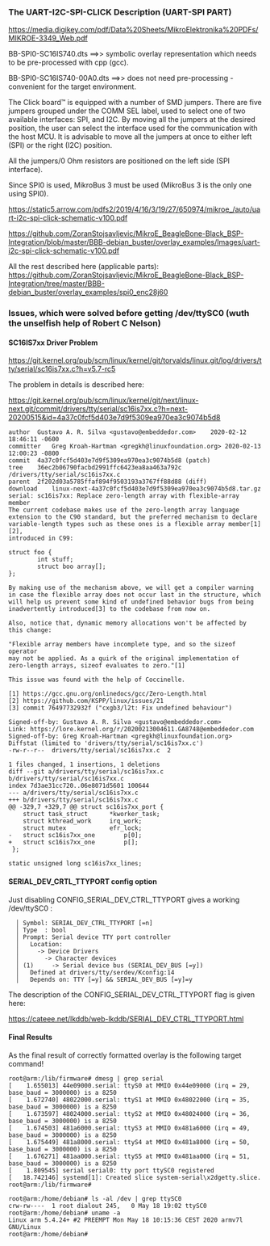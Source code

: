 ### The UART-I2C-SPI-CLICK Description (UART-SPI PART)

https://media.digikey.com/pdf/Data%20Sheets/MikroElektronika%20PDFs/MIKROE-3349_Web.pdf

BB-SPI0-SC16IS740.dts ==>> symbolic overlay representation which needs to be pre-processed
with cpp (gcc).

BB-SPI0-SC16IS740-00A0.dts ==>> does not need pre-processing - convenient for the target
environment.

The Click board™ is equipped with a number of SMD jumpers. There are five jumpers grouped
under the COMM SEL label, used to select one of two available interfaces: SPI, and I2C. By
moving all the jumpers at the desired position, the user can select the interface used for
the communication with the host MCU. It is advisable to move all the jumpers at once to
either left (SPI) or the right (I2C) position.

All the jumpers/0 Ohm resistors are positioned on the left side (SPI interface).

Since SPI0 is used, MikroBus 3 must be used (MikroBus 3 is the only one using SPI0).

https://static5.arrow.com/pdfs2/2019/4/16/3/19/27/650974/mikroe_/auto/uart-i2c-spi-click-schematic-v100.pdf

https://github.com/ZoranStojsavljevic/MikroE_BeagleBone-Black_BSP-Integration/blob/master/BBB-debian_buster/overlay_examples/Images/uart-i2c-spi-click-schematic-v100.pdf

All the rest described here (applicable parts):
https://github.com/ZoranStojsavljevic/MikroE_BeagleBone-Black_BSP-Integration/tree/master/BBB-debian_buster/overlay_examples/spi0_enc28j60

### Issues, which were solved before getting /dev/ttySC0 (wuth the unselfish help of Robert C Nelson)

#### SC16IS7xx Driver Problem
https://git.kernel.org/pub/scm/linux/kernel/git/torvalds/linux.git/log/drivers/tty/serial/sc16is7xx.c?h=v5.7-rc5

The problem in details is described here:

https://git.kernel.org/pub/scm/linux/kernel/git/next/linux-next.git/commit/drivers/tty/serial/sc16is7xx.c?h=next-20200515&id=4a37c0fcf5d403e7d9f5309ea970ea3c9074b5d8

```
author	Gustavo A. R. Silva <gustavo@embeddedor.com>	2020-02-12 18:46:11 -0600
committer	Greg Kroah-Hartman <gregkh@linuxfoundation.org>	2020-02-13 12:00:23 -0800
commit	4a37c0fcf5d403e7d9f5309ea970ea3c9074b5d8 (patch)
tree	36ec2b06790facbd2991ffc6423ea8aa463a792c /drivers/tty/serial/sc16is7xx.c
parent	2f202d03a5785ffaf894f9503193a3767ff88d88 (diff)
download	linux-next-4a37c0fcf5d403e7d9f5309ea970ea3c9074b5d8.tar.gz
serial: sc16is7xx: Replace zero-length array with flexible-array member
The current codebase makes use of the zero-length array language
extension to the C90 standard, but the preferred mechanism to declare
variable-length types such as these ones is a flexible array member[1][2],
introduced in C99:

struct foo {
        int stuff;
        struct boo array[];
};

By making use of the mechanism above, we will get a compiler warning
in case the flexible array does not occur last in the structure, which
will help us prevent some kind of undefined behavior bugs from being
inadvertently introduced[3] to the codebase from now on.

Also, notice that, dynamic memory allocations won't be affected by
this change:

"Flexible array members have incomplete type, and so the sizeof operator
may not be applied. As a quirk of the original implementation of
zero-length arrays, sizeof evaluates to zero."[1]

This issue was found with the help of Coccinelle.

[1] https://gcc.gnu.org/onlinedocs/gcc/Zero-Length.html
[2] https://github.com/KSPP/linux/issues/21
[3] commit 76497732932f ("cxgb3/l2t: Fix undefined behaviour")

Signed-off-by: Gustavo A. R. Silva <gustavo@embeddedor.com>
Link: https://lore.kernel.org/r/20200213004611.GA8748@embeddedor.com
Signed-off-by: Greg Kroah-Hartman <gregkh@linuxfoundation.org>
Diffstat (limited to 'drivers/tty/serial/sc16is7xx.c')
-rw-r--r--	drivers/tty/serial/sc16is7xx.c	2

1 files changed, 1 insertions, 1 deletions
diff --git a/drivers/tty/serial/sc16is7xx.c b/drivers/tty/serial/sc16is7xx.c
index 7d3ae31cc720..06e8071d5601 100644
--- a/drivers/tty/serial/sc16is7xx.c
+++ b/drivers/tty/serial/sc16is7xx.c
@@ -329,7 +329,7 @@ struct sc16is7xx_port {
	struct task_struct		*kworker_task;
	struct kthread_work		irq_work;
	struct mutex			efr_lock;
-	struct sc16is7xx_one		p[0];
+	struct sc16is7xx_one		p[];
 };

static unsigned long sc16is7xx_lines;
```
#### SERIAL_DEV_CRTL_TTYPORT config option

Just disabling CONFIG_SERIAL_DEV_CTRL_TTYPORT gives a working /dev/ttySC0 :

	  │ Symbol: SERIAL_DEV_CTRL_TTYPORT [=n]
	  │ Type  : bool
	  │ Prompt: Serial device TTY port controller
	  │   Location:
	  │     -> Device Drivers
	  │       -> Character devices
	  │ (1)     -> Serial device bus (SERIAL_DEV_BUS [=y])
	  │   Defined at drivers/tty/serdev/Kconfig:14
	  │   Depends on: TTY [=y] && SERIAL_DEV_BUS [=y]=y

The description of the CONFIG_SERIAL_DEV_CTRL_TTYPORT flag is given here:

https://cateee.net/lkddb/web-lkddb/SERIAL_DEV_CTRL_TTYPORT.html

#### Final Results

As the final result of correctly formatted overlay is the following target command!

	root@arm:/lib/firmware# dmesg | grep serial
	[    1.655013] 44e09000.serial: ttyS0 at MMIO 0x44e09000 (irq = 29, base_baud = 3000000) is a 8250
	[    1.672740] 48022000.serial: ttyS1 at MMIO 0x48022000 (irq = 35, base_baud = 3000000) is a 8250
	[    1.673597] 48024000.serial: ttyS2 at MMIO 0x48024000 (irq = 36, base_baud = 3000000) is a 8250
	[    1.674503] 481a6000.serial: ttyS3 at MMIO 0x481a6000 (irq = 49, base_baud = 3000000) is a 8250
	[    1.675449] 481a8000.serial: ttyS4 at MMIO 0x481a8000 (irq = 50, base_baud = 3000000) is a 8250
	[    1.676271] 481aa000.serial: ttyS5 at MMIO 0x481aa000 (irq = 51, base_baud = 3000000) is a 8250
	[    1.809545] serial serial0: tty port ttySC0 registered
	[   18.742146] systemd[1]: Created slice system-serial\x2dgetty.slice.
	root@arm:/lib/firmware#

	root@arm:/home/debian# ls -al /dev | grep ttySC0
	crw-rw----  1 root dialout 245,   0 May 18 19:02 ttySC0
	root@arm:/home/debian# uname -a
	Linux arm 5.4.24+ #2 PREEMPT Mon May 18 10:15:36 CEST 2020 armv7l GNU/Linux
	root@arm:/home/debian#
